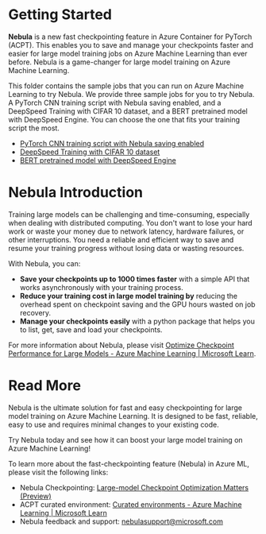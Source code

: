 # Getting Started
**Nebula** is a new fast checkpointing feature in Azure Container for PyTorch (ACPT). This enables you to save and manage your checkpoints faster and easier for large model training jobs on Azure Machine Learning than ever before. Nebula is a game-changer for large model training on Azure Machine Learning.

This folder contains the sample jobs that you can run on Azure Machine Learning to try Nebula. We provide three sample jobs for you to try Nebula. A PyTorch CNN training script with Nebula saving enabled, and a DeepSpeed Training with CIFAR 10 dataset, and a BERT pretrained model with DeepSpeed Engine. You can choose the one that fits your training script the most.

- [PyTorch CNN training script with Nebula saving enabled](./PyTorch_MNIST/README.md)
- [DeepSpeed Training with CIFAR 10 dataset](./cifar10_deepspeed/README.md)
- [BERT pretrained model with DeepSpeed Engine](./bert-pretrain_deepspeed/README.md)

# Nebula Introduction

Training large models can be challenging and time-consuming, especially when dealing with distributed computing. You don't want to lose your hard work or waste your money due to network latency, hardware failures, or other interruptions. You need a reliable and efficient way to save and resume your training progress without losing data or wasting resources.

With Nebula, you can:

- **Save your checkpoints up to 1000 times faster** with a simple API that works asynchronously with your training process. 
- **Reduce your training cost in large model training by** reducing the overhead spent on checkpoint saving and the GPU hours wasted on job recovery. 
- **Manage your checkpoints easily** with a python package that helps you to list, get, save and load your checkpoints.

For more information about Nebula, please visit [Optimize Checkpoint Performance for Large Models - Azure Machine Learning | Microsoft Learn](https://learn.microsoft.com/en-us/azure/machine-learning/reference-checkpoint-performance-for-large-models?tabs=PYTORCH).

# Read More
Nebula is the ultimate solution for fast and easy checkpointing for large model training on Azure Machine Learning. It is designed to be fast, reliable, easy to use and requires minimal changes to your existing code.

Try Nebula today and see how it can boost your large model training on Azure Machine Learning!

To learn more about the fast-checkpointing feature (Nebula) in Azure ML, please visit the following links:
- Nebula Checkpointing: [Large-model Checkpoint Optimization Matters (Preview)](https://learn.microsoft.com/en-us/azure/machine-learning/reference-checkpoint-performance-for-large-models?tabs=PYTORCH)
- ACPT curated environment: [Curated environments - Azure Machine Learning | Microsoft Learn](https://learn.microsoft.com/en-us/azure/machine-learning/resource-curated-environments)
- Nebula feedback and support: [nebulasupport@microsoft.com](mailto:nebulasupport@microsoft.com)
